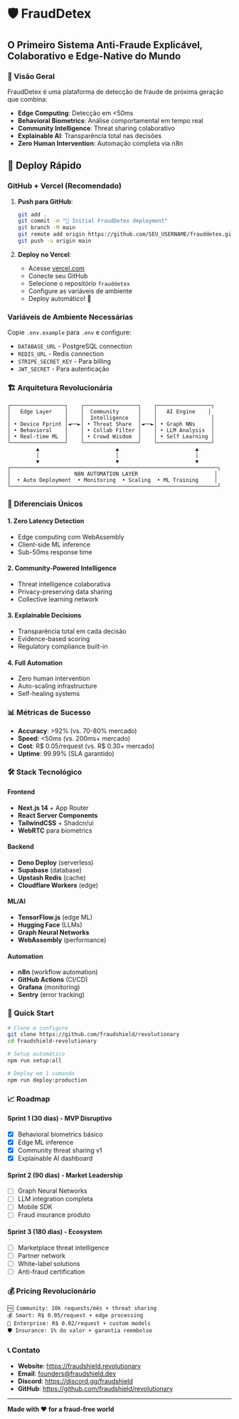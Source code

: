 # 🛡️ FraudDetex
## O Primeiro Sistema Anti-Fraude Explicável, Colaborativo e Edge-Native do Mundo

### 🎯 Visão Geral
FraudDetex é uma plataforma de detecção de fraude de próxima geração que combina:
- **Edge Computing**: Detecção em <50ms
- **Behavioral Biometrics**: Análise comportamental em tempo real
- **Community Intelligence**: Threat sharing colaborativo
- **Explainable AI**: Transparência total nas decisões
- **Zero Human Intervention**: Automação completa via n8n

## 🚀 Deploy Rápido

### GitHub + Vercel (Recomendado)
1. **Push para GitHub**:
   ```bash
   git add .
   git commit -m "🚀 Initial FraudDetex deployment"
   git branch -M main
   git remote add origin https://github.com/SEU_USERNAME/frauddetex.git
   git push -u origin main
   ```

2. **Deploy no Vercel**:
   - Acesse [vercel.com](https://vercel.com)
   - Conecte seu GitHub
   - Selecione o repositório `frauddetex`
   - Configure as variáveis de ambiente
   - Deploy automático! 🎉

### Variáveis de Ambiente Necessárias
Copie `.env.example` para `.env` e configure:
- `DATABASE_URL` - PostgreSQL connection
- `REDIS_URL` - Redis connection  
- `STRIPE_SECRET_KEY` - Para billing
- `JWT_SECRET` - Para autenticação

### 🏗️ Arquitetura Revolucionária

```
┌─────────────────┐    ┌─────────────────┐    ┌─────────────────┐
│   Edge Layer    │    │  Community      │    │   AI Engine    │
│                 │    │  Intelligence   │    │                 │
│ • Device Fprint │◄──►│ • Threat Share  │◄──►│ • Graph NNs     │
│ • Behavioral    │    │ • Collab Filter │    │ • LLM Analysis  │
│ • Real-time ML  │    │ • Crowd Wisdom  │    │ • Self Learning │
└─────────────────┘    └─────────────────┘    └─────────────────┘
         ▲                        ▲                        ▲
         │                        │                        │
         ▼                        ▼                        ▼
┌─────────────────────────────────────────────────────────────────┐
│                    N8N AUTOMATION LAYER                        │
│  • Auto Deployment  • Monitoring  • Scaling  • ML Training     │
└─────────────────────────────────────────────────────────────────┘
```

### 🚀 Diferenciais Únicos

#### 1. **Zero Latency Detection**
- Edge computing com WebAssembly
- Client-side ML inference
- Sub-50ms response time

#### 2. **Community-Powered Intelligence**
- Threat intelligence colaborativa
- Privacy-preserving data sharing
- Collective learning network

#### 3. **Explainable Decisions**
- Transparência total em cada decisão
- Evidence-based scoring
- Regulatory compliance built-in

#### 4. **Full Automation**
- Zero human intervention
- Auto-scaling infrastructure
- Self-healing systems

### 📊 Métricas de Sucesso
- **Accuracy**: >92% (vs. 70-80% mercado)
- **Speed**: <50ms (vs. 200ms+ mercado)
- **Cost**: R$ 0.05/request (vs. R$ 0.30+ mercado)
- **Uptime**: 99.99% (SLA garantido)

### 🛠️ Stack Tecnológico

#### Frontend
- **Next.js 14** + App Router
- **React Server Components**
- **TailwindCSS** + Shadcn/ui
- **WebRTC** para biometrics

#### Backend
- **Deno Deploy** (serverless)
- **Supabase** (database)
- **Upstash Redis** (cache)
- **Cloudflare Workers** (edge)

#### ML/AI
- **TensorFlow.js** (edge ML)
- **Hugging Face** (LLMs)
- **Graph Neural Networks**
- **WebAssembly** (performance)

#### Automation
- **n8n** (workflow automation)
- **GitHub Actions** (CI/CD)
- **Grafana** (monitoring)
- **Sentry** (error tracking)

### 🏁 Quick Start

```bash
# Clone e configure
git clone https://github.com/fraudshield/revolutionary
cd fraudshield-revolutionary

# Setup automático
npm run setup:all

# Deploy em 1 comando
npm run deploy:production
```

### 📈 Roadmap

#### Sprint 1 (30 dias) - MVP Disruptivo
- [x] Behavioral biometrics básico
- [x] Edge ML inference
- [x] Community threat sharing v1
- [x] Explainable AI dashboard

#### Sprint 2 (90 dias) - Market Leadership
- [ ] Graph Neural Networks
- [ ] LLM integration completa
- [ ] Mobile SDK
- [ ] Fraud insurance produto

#### Sprint 3 (180 dias) - Ecosystem
- [ ] Marketplace threat intelligence
- [ ] Partner network
- [ ] White-label solutions
- [ ] Anti-fraud certification

### 💰 Pricing Revolucionário

```
🆓 Community: 10k requests/mês + threat sharing
💰 Smart: R$ 0.05/request + edge processing
🏢 Enterprise: R$ 0.02/request + custom models
🛡️ Insurance: 1% do valor + garantia reembolso
```

### 📞 Contato
- **Website**: https://fraudshield.revolutionary
- **Email**: founders@fraudshield.dev
- **Discord**: https://discord.gg/fraudshield
- **GitHub**: https://github.com/fraudshield/revolutionary

---
**Made with ❤️ for a fraud-free world**